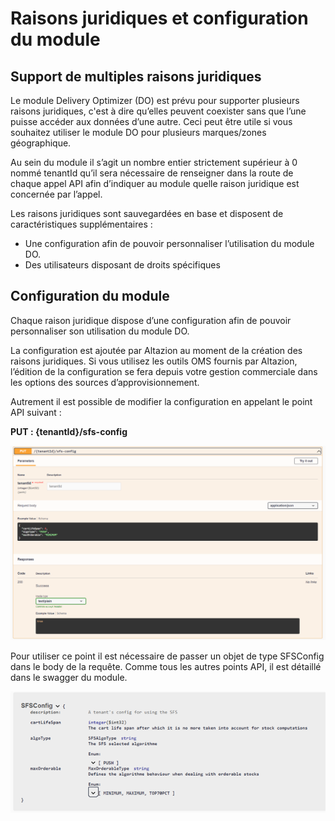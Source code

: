 # Raisons juridiques et configuration du module 

## Support de multiples raisons juridiques
Le module Delivery Optimizer (DO) est prévu pour supporter plusieurs raisons juridiques, c'est à dire qu’elles peuvent coexister sans que l’une puisse accéder aux données d’une autre. Ceci peut être utile si vous souhaitez utiliser le module DO pour plusieurs marques/zones géographique.

Au sein du module il s’agit un nombre entier strictement supérieur à 0 nommé tenantId qu’il sera nécessaire de renseigner dans la route de chaque appel API afin d’indiquer au module quelle raison juridique est concernée par l’appel.

Les raisons juridiques sont sauvegardées en base et disposent de caractéristiques supplémentaires :
- Une configuration afin de pouvoir personnaliser l’utilisation du module DO.
- Des utilisateurs disposant de droits spécifiques

## Configuration du module
Chaque raison juridique dispose d’une configuration afin de pouvoir personnaliser son utilisation du module DO.

La configuration est ajoutée par Altazion au moment de la création des raisons juridiques. Si vous utilisez les outils OMS fournis par Altazion, l’édition de la configuration se fera depuis votre gestion commerciale dans les options des sources d’approvisionnement.

Autrement il est possible de modifier la configuration en appelant le point API suivant :

__PUT : {tenantId}/sfs-config__

![Point API Swagger de config du module DO](img/SwaggerSfsConfig.png)

Pour utiliser ce point il est nécessaire de passer un objet de type SFSConfig dans le body de la requête. Comme tous les autres points API, il est détaillé dans le swagger du module.

![Detail de l'objet SFSConfig](img/DetailSfsConfig.png)